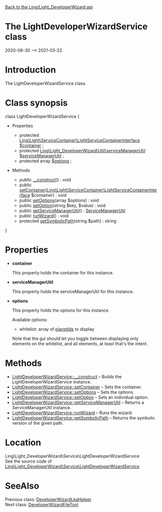 [Back to the Ling/Light_DeveloperWizard api](https://github.com/lingtalfi/Light_DeveloperWizard/blob/master/doc/api/Ling/Light_DeveloperWizard.md)



The LightDeveloperWizardService class
================
2020-06-30 --> 2021-03-22






Introduction
============

The LightDeveloperWizardService class.



Class synopsis
==============


class <span class="pl-k">LightDeveloperWizardService</span>  {

- Properties
    - protected [Ling\Light\ServiceContainer\LightServiceContainerInterface](https://github.com/lingtalfi/Light/blob/master/doc/api/Ling/Light/ServiceContainer/LightServiceContainerInterface.md) [$container](#property-container) ;
    - protected [Ling\Light_DeveloperWizard\Util\serviceManagerUtil](https://github.com/lingtalfi/Light_DeveloperWizard/blob/master/doc/api/Ling/Light_DeveloperWizard/Util/serviceManagerUtil.md) [$serviceManagerUtil](#property-serviceManagerUtil) ;
    - protected array [$options](#property-options) ;

- Methods
    - public [__construct](https://github.com/lingtalfi/Light_DeveloperWizard/blob/master/doc/api/Ling/Light_DeveloperWizard/Service/LightDeveloperWizardService/__construct.md)() : void
    - public [setContainer](https://github.com/lingtalfi/Light_DeveloperWizard/blob/master/doc/api/Ling/Light_DeveloperWizard/Service/LightDeveloperWizardService/setContainer.md)([Ling\Light\ServiceContainer\LightServiceContainerInterface](https://github.com/lingtalfi/Light/blob/master/doc/api/Ling/Light/ServiceContainer/LightServiceContainerInterface.md) $container) : void
    - public [setOptions](https://github.com/lingtalfi/Light_DeveloperWizard/blob/master/doc/api/Ling/Light_DeveloperWizard/Service/LightDeveloperWizardService/setOptions.md)(array $options) : void
    - public [setOption](https://github.com/lingtalfi/Light_DeveloperWizard/blob/master/doc/api/Ling/Light_DeveloperWizard/Service/LightDeveloperWizardService/setOption.md)(string $key, $value) : void
    - public [getServiceManagerUtil](https://github.com/lingtalfi/Light_DeveloperWizard/blob/master/doc/api/Ling/Light_DeveloperWizard/Service/LightDeveloperWizardService/getServiceManagerUtil.md)() : [ServiceManagerUtil](https://github.com/lingtalfi/Light_DeveloperWizard/blob/master/doc/api/Ling/Light_DeveloperWizard/Service/ServiceManagerUtil.md)
    - public [runWizard](https://github.com/lingtalfi/Light_DeveloperWizard/blob/master/doc/api/Ling/Light_DeveloperWizard/Service/LightDeveloperWizardService/runWizard.md)() : void
    - protected [getSymbolicPath](https://github.com/lingtalfi/Light_DeveloperWizard/blob/master/doc/api/Ling/Light_DeveloperWizard/Service/LightDeveloperWizardService/getSymbolicPath.md)(string $path) : string

}




Properties
=============

- <span id="property-container"><b>container</b></span>

    This property holds the container for this instance.
    
    

- <span id="property-serviceManagerUtil"><b>serviceManagerUtil</b></span>

    This property holds the serviceManagerUtil for this instance.
    
    

- <span id="property-options"><b>options</b></span>

    This property holds the options for this instance.
    
    Available options:
    - whitelist: array of [planetIds](https://github.com/karayabin/universe-snapshot#the-planet-identifier) to display
    
    Note that the gui should let you toggle between displaying only elements on the whitelist, and all elements, at least
    that's the intent.
    
    



Methods
==============

- [LightDeveloperWizardService::__construct](https://github.com/lingtalfi/Light_DeveloperWizard/blob/master/doc/api/Ling/Light_DeveloperWizard/Service/LightDeveloperWizardService/__construct.md) &ndash; Builds the LightDeveloperWizardService instance.
- [LightDeveloperWizardService::setContainer](https://github.com/lingtalfi/Light_DeveloperWizard/blob/master/doc/api/Ling/Light_DeveloperWizard/Service/LightDeveloperWizardService/setContainer.md) &ndash; Sets the container.
- [LightDeveloperWizardService::setOptions](https://github.com/lingtalfi/Light_DeveloperWizard/blob/master/doc/api/Ling/Light_DeveloperWizard/Service/LightDeveloperWizardService/setOptions.md) &ndash; Sets the options.
- [LightDeveloperWizardService::setOption](https://github.com/lingtalfi/Light_DeveloperWizard/blob/master/doc/api/Ling/Light_DeveloperWizard/Service/LightDeveloperWizardService/setOption.md) &ndash; Sets an individual option.
- [LightDeveloperWizardService::getServiceManagerUtil](https://github.com/lingtalfi/Light_DeveloperWizard/blob/master/doc/api/Ling/Light_DeveloperWizard/Service/LightDeveloperWizardService/getServiceManagerUtil.md) &ndash; Returns a ServiceManagerUtil instance.
- [LightDeveloperWizardService::runWizard](https://github.com/lingtalfi/Light_DeveloperWizard/blob/master/doc/api/Ling/Light_DeveloperWizard/Service/LightDeveloperWizardService/runWizard.md) &ndash; Runs the wizard.
- [LightDeveloperWizardService::getSymbolicPath](https://github.com/lingtalfi/Light_DeveloperWizard/blob/master/doc/api/Ling/Light_DeveloperWizard/Service/LightDeveloperWizardService/getSymbolicPath.md) &ndash; Returns the symbolic version of the given path.





Location
=============
Ling\Light_DeveloperWizard\Service\LightDeveloperWizardService<br>
See the source code of [Ling\Light_DeveloperWizard\Service\LightDeveloperWizardService](https://github.com/lingtalfi/Light_DeveloperWizard/blob/master/Service/LightDeveloperWizardService.php)



SeeAlso
==============
Previous class: [DeveloperWizardLkaHelper](https://github.com/lingtalfi/Light_DeveloperWizard/blob/master/doc/api/Ling/Light_DeveloperWizard/Helper/DeveloperWizardLkaHelper.md)<br>Next class: [DeveloperWizardFileTool](https://github.com/lingtalfi/Light_DeveloperWizard/blob/master/doc/api/Ling/Light_DeveloperWizard/Tool/DeveloperWizardFileTool.md)<br>
